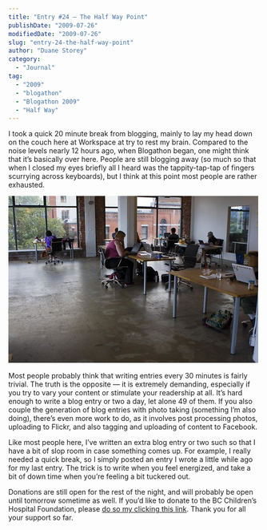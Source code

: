 ```yaml
---
title: "Entry #24 – The Half Way Point"
publishDate: "2009-07-26"
modifiedDate: "2009-07-26"
slug: "entry-24-the-half-way-point"
author: "Duane Storey"
category:
  - "Journal"
tag:
  - "2009"
  - "blogathon"
  - "Blogathon 2009"
  - "Half Way"
---
```


I took a quick 20 minute break from blogging, mainly to lay my head down on the couch here at Workspace at try to rest my brain. Compared to the noise levels nearly 12 hours ago, when Blogathon began, one might think that it’s basically over here. People are still blogging away (so much so that when I closed my eyes briefly all I heard was the tappity-tap-tap of fingers scurrying across keyboards), but I think at this point most people are rather exhausted.

[![](_images/entry-24--the-half-way-point-1.jpg)](http://www.flickr.com/photos/duanestorey/3756368880/)

Most people probably think that writing entries every 30 minutes is fairly trivial. The truth is the opposite — it is extremely demanding, especially if you try to vary your content or stimulate your readership at all. It’s hard enough to write a blog entry or two a day, let alone 49 of them. If you also couple the generation of blog entries with photo taking (something I’m also doing), there’s even more work to do, as it involves post processing photos, uploading to Flickr, and also tagging and uploading of content to Facebook.

Like most people here, I’ve written an extra blog entry or two such so that I have a bit of slop room in case something comes up. For example, I really needed a quick break, so I simply posted an entry I wrote a little while ago for my last entry. The trick is to write when you feel energized, and take a bit of down time when you’re feeling a bit tuckered out.

Donations are still open for the rest of the night, and will probably be open until tomorrow sometime as well. If you’d like to donate to the BC Children’s Hospital Foundation, please [do so my clicking this link](http://bit.ly/1axb0z). Thank you for all your support so far.